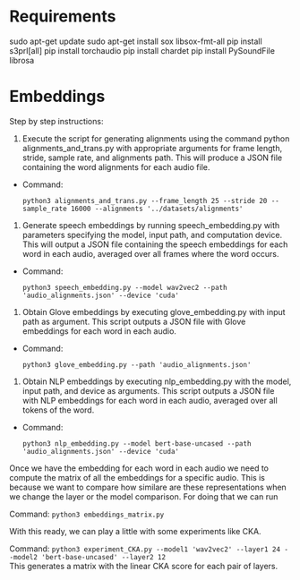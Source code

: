 # Requirements
sudo apt-get update
sudo apt-get install sox libsox-fmt-all
pip install s3prl[all]
pip install torchaudio
pip install chardet
pip install PySoundFile librosa



# Embeddings

Step by step instructions:

1. Execute the script for generating alignments using the command python alignments_and_trans.py with appropriate arguments for frame length, stride, sample rate, and alignments path. This will produce a JSON file containing the word alignments for each audio file. 

 - Command: 
     ```
     python3 alignments_and_trans.py --frame_length 25 --stride 20 --sample_rate 16000 --alignments '../datasets/alignments'
     ```

1. Generate speech embeddings by running speech_embedding.py with parameters specifying the model, input path, and computation device. This will output a JSON file containing the speech embeddings for each word in each audio, averaged over all frames where the word occurs.

- Command: 
     ```
     python3 speech_embedding.py --model wav2vec2 --path 'audio_alignments.json' --device 'cuda'
     ```

1. Obtain Glove embeddings by executing glove_embedding.py with input path as argument. This script outputs a JSON file with Glove embeddings for each word in each audio.

- Command: 
     ```
     python3 glove_embedding.py --path 'audio_alignments.json'
     ```

1. Obtain NLP embeddings by executing nlp_embedding.py with the model, input path, and device as arguments. This script outputs a JSON file with NLP embeddings for each word in each audio, averaged over all tokens of the word.

- Command: 
     ```
     python3 nlp_embedding.py --model bert-base-uncased --path 'audio_alignments.json' --device 'cuda'
     ```

 Once we have the embedding for each word in each audio we need to compute the matrix of all the embeddings for a specific audio. This is because we want to compare how similare are these representations when we change the layer or the model comparison. For doing that we can run   

 Command: 
     ```
     python3 embeddings_matrix.py
     ```  

 With this ready, we can play a little with some experiments like CKA.

  Command: 
     ```
     python3 experiment_CKA.py --model1 'wav2vec2' --layer1 24 --model2 'bert-base-uncased' --layer2 12 
     ```  
  This generates a matrix with the linear CKA score for each pair of layers.
